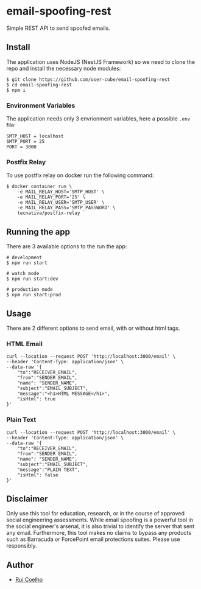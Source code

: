 # email-spoofing-rest
Simple REST API to send spoofed emails.

## Install
The application uses NodeJS (NestJS Framework) so we need to clone the repo and install the necessary node modules:
```shell
$ git clone https://github.com/user-cube/email-spoofing-rest
$ cd email-spoofing-rest
$ npm i
```

### Environment Variables
The application needs only 3 envrionment variables, here a possible `.env` file:

```dotenv
SMTP_HOST = localhost
SMTP_PORT = 25
PORT = 3000
```

### Postfix Relay
To use postfix relay on docker run the following command:
```shell
$ docker container run \
    -e MAIL_RELAY_HOST='SMTP_HOST' \
    -e MAIL_RELAY_PORT='25' \
    -e MAIL_RELAY_USER='SMTP_USER' \
    -e MAIL_RELAY_PASS='SMTP_PASSWORD' \
    tecnativa/postfix-relay
```

## Running the app
There are 3 available options to the run the app:
```shell
# development
$ npm run start

# watch mode
$ npm run start:dev

# production mode
$ npm run start:prod
```

## Usage
There are 2 different options to send email, with or without html tags.

### HTML Email
```shell
curl --location --request POST 'http://localhost:3000/email' \
--header 'Content-Type: application/json' \
--data-raw '{
    "to":"RECEIVER_EMAIL",
    "from":"SENDER_EMAIL",
    "name": "SENDER_NAME",
    "subject":"EMAIL_SUBJECT",
    "message":"<h1>HTML MESSAGE</h1>",
    "isHtml": true
}'
```

### Plain Text
```shell
curl --location --request POST 'http://localhost:3000/email' \
--header 'Content-Type: application/json' \
--data-raw '{
    "to":"RECEIVER_EMAIL",
    "from":"SENDER_EMAIL",
    "name": "SENDER_NAME",
    "subject":"EMAIL_SUBJECT",
    "message":"PLAIN TEXT",
    "isHtml": false
}'
```


## Disclaimer
Only use this tool for education, research, or in the course of approved social engineering assessments. While email spoofing is a powerful tool in the social engineer's arsenal, it is also trivial to identify the server that sent any email. Furthermore, this tool makes no claims to bypass any products such as Barracuda or ForcePoint email protections suites. Please use responsibly.

## Author
* [Rui Coelho](https://ruicoelho.pt/)
